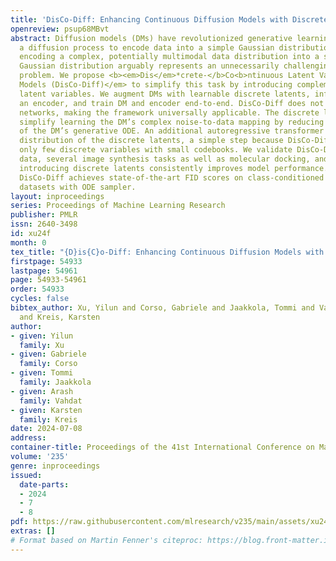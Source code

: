 ```yaml
---
title: 'DisCo-Diff: Enhancing Continuous Diffusion Models with Discrete Latents'
openreview: psup68MBvt
abstract: Diffusion models (DMs) have revolutionized generative learning. They utilize
  a diffusion process to encode data into a simple Gaussian distribution. However,
  encoding a complex, potentially multimodal data distribution into a single <em>continuous</em>
  Gaussian distribution arguably represents an unnecessarily challenging learning
  problem. We propose <b><em>Dis</em>*crete-</b>Co<b>ntinuous Latent Variable </b>Diff<em><em>usion
  Models (DisCo-Diff)</em> to simplify this task by introducing complementary </em>discrete*
  latent variables. We augment DMs with learnable discrete latents, inferred with
  an encoder, and train DM and encoder end-to-end. DisCo-Diff does not rely on pre-trained
  networks, making the framework universally applicable. The discrete latents significantly
  simplify learning the DM’s complex noise-to-data mapping by reducing the curvature
  of the DM’s generative ODE. An additional autoregressive transformer models the
  distribution of the discrete latents, a simple step because DisCo-Diff requires
  only few discrete variables with small codebooks. We validate DisCo-Diff on toy
  data, several image synthesis tasks as well as molecular docking, and find that
  introducing discrete latents consistently improves model performance. For example,
  DisCo-Diff achieves state-of-the-art FID scores on class-conditioned ImageNet-64/128
  datasets with ODE sampler.
layout: inproceedings
series: Proceedings of Machine Learning Research
publisher: PMLR
issn: 2640-3498
id: xu24f
month: 0
tex_title: "{D}is{C}o-Diff: Enhancing Continuous Diffusion Models with Discrete Latents"
firstpage: 54933
lastpage: 54961
page: 54933-54961
order: 54933
cycles: false
bibtex_author: Xu, Yilun and Corso, Gabriele and Jaakkola, Tommi and Vahdat, Arash
  and Kreis, Karsten
author:
- given: Yilun
  family: Xu
- given: Gabriele
  family: Corso
- given: Tommi
  family: Jaakkola
- given: Arash
  family: Vahdat
- given: Karsten
  family: Kreis
date: 2024-07-08
address:
container-title: Proceedings of the 41st International Conference on Machine Learning
volume: '235'
genre: inproceedings
issued:
  date-parts:
  - 2024
  - 7
  - 8
pdf: https://raw.githubusercontent.com/mlresearch/v235/main/assets/xu24f/xu24f.pdf
extras: []
# Format based on Martin Fenner's citeproc: https://blog.front-matter.io/posts/citeproc-yaml-for-bibliographies/
---
```

